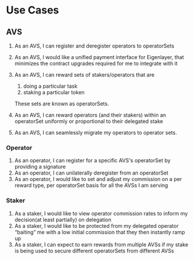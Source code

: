 # Use Cases

## AVS

1. As an AVS, I can register and deregister operators to operatorSets
2. As an AVS, I would like a unified payment interface for Eigenlayer, that minimizes the contract upgrades required for me to integrate with it
3. As an AVS, I can reward sets of stakers/operators that are

    1. doing a particular task
    2. staking a particular token

    These sets are known as operatorSets.
4. As an AVS, I can reward operators (and their stakers) within an operatorSet uniformly or proportional to their delegated stake
5. As an AVS, I can seamlessly migrate my operators to operator sets. 


### Operator

1. As an operator, I can register for a specific AVS's operatorSet by providing a signature
2. As an operator, I can unilaterally deregister from an operatorSet
3. As an operator, I would like to set and adjust my commission on a per reward type, per operatorSet basis for all the AVSs I am serving

### Staker

1. As a staker, I would like to view operator commission rates to inform my decision(at least partially) on delegation
2. As a staker, I would like to be protected from my delegated operator “baiting” me with a low initial commission that they then instantly ramp up
3. As a staker, I can expect to earn rewards from multiple AVSs if my stake is being used to secure different operatorSets from different AVSs

